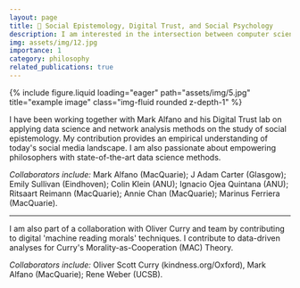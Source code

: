 ```yaml
---
layout: page
title: 🤝 Social Epistemology, Digital Trust, and Social Psychology
description: I am interested in the intersection between computer science and philosophy - in particular how basic building blocks (of algorithms and programming languages) - have an impact on the human usage of systems, and their wider societal impact (for better or for worse).
img: assets/img/12.jpg
importance: 1
category: philosophy
related_publications: true
---
```



<div class="row">
    <div class="col-sm mt-3 mt-md-0">
        {% include figure.liquid loading="eager" path="assets/img/5.jpg" title="example image" class="img-fluid rounded z-depth-1" %}
    </div>
</div>

I have been working together with Mark Alfano and his Digital Trust lab on applying data science and network analysis methods on the study of social epistemology. My contribution provides an empirical understanding of today's social media landscape. I am also passionate about empowering philosophers with state-of-the-art data science methods.

*Collaborators include:* Mark Alfano (MacQuarie); J Adam Carter (Glasgow); Emily Sullivan (Eindhoven); Colin Klein (ANU); Ignacio Ojea Quintana (ANU); Ritsaart Reimann (MacQuarie); Annie Chan (MacQuarie); Marinus Ferriera (MacQuarie).

<hr/>

I am also part of a collaboration with Oliver Curry and team by contributing to digital 'machine reading morals' techniques. I contribute to data-driven analyses for Curry's Morality-as-Cooperation (MAC) Theory.

*Collaborators include:* Oliver Scott Curry (kindness.org/Oxford), Mark Alfano (MacQuarie); Rene Weber (UCSB). 
